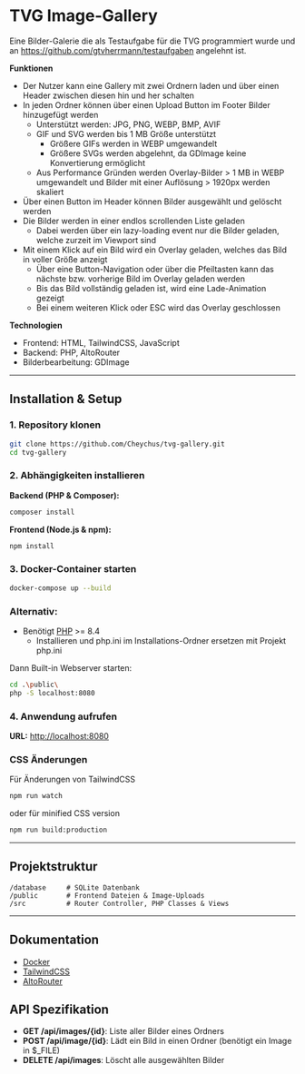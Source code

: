 # TVG Image-Gallery

Eine Bilder-Galerie die als Testaufgabe für die TVG programmiert wurde
und an https://github.com/gtvherrmann/testaufgaben angelehnt ist. 

**Funktionen**
- Der Nutzer kann eine Gallery mit zwei Ordnern laden und 
über einen Header zwischen diesen hin und her schalten
- In jeden Ordner können über einen Upload Button im Footer Bilder 
hinzugefügt werden
  - Unterstützt werden: JPG, PNG, WEBP, BMP, AVIF
  - GIF und SVG werden bis 1 MB Größe unterstützt
    - Größere GIFs werden in WEBP umgewandelt
    - Größere SVGs werden abgelehnt, da GDImage keine Konvertierung ermöglicht
  - Aus Performance Gründen werden Overlay-Bilder > 1 MB in WEBP umgewandelt und 
  Bilder mit einer Auflösung > 1920px werden skaliert
- Über einen Button im Header können Bilder ausgewählt und gelöscht werden
- Die Bilder werden in einer endlos scrollenden Liste geladen 
  - Dabei werden über ein lazy-loading event nur die Bilder geladen, 
  welche zurzeit im Viewport sind
- Mit einem Klick auf ein Bild wird ein Overlay geladen, welches das Bild 
in voller Größe anzeigt
  - Über eine Button-Navigation oder über die Pfeiltasten kann das nächste 
  bzw. vorherige Bild im Overlay geladen werden
  - Bis das Bild vollständig geladen ist, wird eine Lade-Animation gezeigt
  - Bei einem weiteren Klick oder ESC wird das Overlay geschlossen

**Technologien**
- Frontend: HTML, TailwindCSS, JavaScript
- Backend: PHP, AltoRouter
- Bilderbearbeitung: GDImage


---

## Installation & Setup

### 1. Repository klonen
```bash
git clone https://github.com/Cheychus/tvg-gallery.git
cd tvg-gallery
```

### 2. Abhängigkeiten installieren

**Backend (PHP & Composer):**
```bash
composer install
```

**Frontend (Node.js & npm):**
```bash
npm install
```

### 3. Docker-Container starten
```bash
docker-compose up --build
```
### Alternativ: ### 
- Benötigt [PHP](https://www.php.net/downloads.php) >= 8.4
  - Installieren und php.ini im Installations-Ordner ersetzen mit Projekt php.ini

Dann Built-in Webserver starten:

```bash
cd .\public\
php -S localhost:8080
```

### 4. Anwendung aufrufen
**URL:** [http://localhost:8080](http://localhost:8080/)


### CSS Änderungen 
Für Änderungen von TailwindCSS 
```bash
npm run watch
```
oder für minified CSS version
```bash
npm run build:production
```


---

## Projektstruktur
```
/database     # SQLite Datenbank
/public       # Frontend Dateien & Image-Uploads
/src          # Router Controller, PHP Classes & Views
```

---

## Dokumentation
- [Docker](https://docs.docker.com/)
- [TailwindCSS](https://tailwindcss.com/)
- [AltoRouter](https://github.com/dannyvankooten/AltoRouter/tree/master)

## API Spezifikation
- **GET /api/images/{id}**: Liste aller Bilder eines Ordners
- **POST /api/image/{id}**: Lädt ein Bild in einen Ordner (benötigt ein Image in $_FILE) 
- **DELETE /api/images**: Löscht alle ausgewählten Bilder


